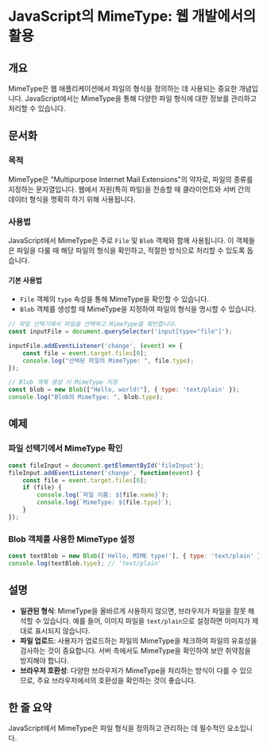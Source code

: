 <!--
Meta Description: # JavaScript의 MimeType: 웹 개발에서의 활용 ## 개요 MimeType은 웹 애플리케이션에서 파일의 형식을 정의하는 데 사용되는 중요한 개념입니다. JavaScript에서는 MimeType을 통해 다양한 파일 형식에 대한 정보를 관리하고 처리할 수 있...
Meta Keywords: file, type, mimetype을, blob, mimetype
-->

# JavaScript의 MimeType: 웹 개발에서의 활용

## 개요
MimeType은 웹 애플리케이션에서 파일의 형식을 정의하는 데 사용되는 중요한 개념입니다. JavaScript에서는 MimeType을 통해 다양한 파일 형식에 대한 정보를 관리하고 처리할 수 있습니다.

## 문서화
### 목적
MimeType은 "Multipurpose Internet Mail Extensions"의 약자로, 파일의 종류를 지정하는 문자열입니다. 웹에서 자원(특히 파일)을 전송할 때 클라이언트와 서버 간의 데이터 형식을 명확히 하기 위해 사용됩니다.

### 사용법
JavaScript에서 MimeType은 주로 `File` 및 `Blob` 객체와 함께 사용됩니다. 이 객체들은 파일을 다룰 때 해당 파일의 형식을 확인하고, 적절한 방식으로 처리할 수 있도록 돕습니다.

#### 기본 사용법
- `File` 객체의 `type` 속성을 통해 MimeType을 확인할 수 있습니다.
- `Blob` 객체를 생성할 때 MimeType을 지정하여 파일의 형식을 명시할 수 있습니다.

```javascript
// 파일 선택기에서 파일을 선택하고 MimeType을 확인합니다.
const inputFile = document.querySelector('input[type="file"]');

inputFile.addEventListener('change', (event) => {
    const file = event.target.files[0];
    console.log("선택된 파일의 MimeType: ", file.type);
});

// Blob 객체 생성 시 MimeType 지정
const blob = new Blob(["Hello, world!"], { type: 'text/plain' });
console.log("Blob의 MimeType: ", blob.type);
```

## 예제
### 파일 선택기에서 MimeType 확인
```javascript
const fileInput = document.getElementById('fileInput');
fileInput.addEventListener('change', function(event) {
    const file = event.target.files[0];
    if (file) {
        console.log(`파일 이름: ${file.name}`);
        console.log(`MimeType: ${file.type}`);
    }
});
```

### Blob 객체를 사용한 MimeType 설정
```javascript
const textBlob = new Blob(['Hello, MIME type!'], { type: 'text/plain' });
console.log(textBlob.type); // 'text/plain'
```

## 설명
- **일관된 형식**: MimeType을 올바르게 사용하지 않으면, 브라우저가 파일을 잘못 해석할 수 있습니다. 예를 들어, 이미지 파일을 `text/plain`으로 설정하면 이미지가 제대로 표시되지 않습니다.
- **파일 업로드**: 사용자가 업로드하는 파일의 MimeType을 체크하여 파일의 유효성을 검사하는 것이 중요합니다. 서버 측에서도 MimeType을 확인하여 보안 취약점을 방지해야 합니다.
- **브라우저 호환성**: 다양한 브라우저가 MimeType을 처리하는 방식이 다를 수 있으므로, 주요 브라우저에서의 호환성을 확인하는 것이 좋습니다.

## 한 줄 요약
JavaScript에서 MimeType은 파일 형식을 정의하고 관리하는 데 필수적인 요소입니다.